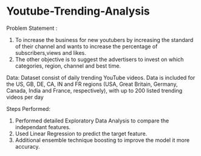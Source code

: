 # Youtube-Trending-Analysis
Problem Statement :
1) To increase the business for new youtubers by increasing the standard of their channel and wants to increase the percentage of subscribers,views and likes. 
2) The other objective is to suggest the advertisers to invest on which categories, region, channel and best time.

Data:
Dataset consist of daily trending YouTube videos. Data is included for the US, GB, DE, CA, IN and FR regions (USA, Great Britain, Germany, Canada, India and France, respectively), with up to 200 listed trending videos per day

Steps Performed:
1) Performed detailed Exploratory Data Analysis to compare the independant features.
2) Used Linear Regression to predict the target feature.
3) Additional ensemble technique boosting to improve the model it more accuracy.
